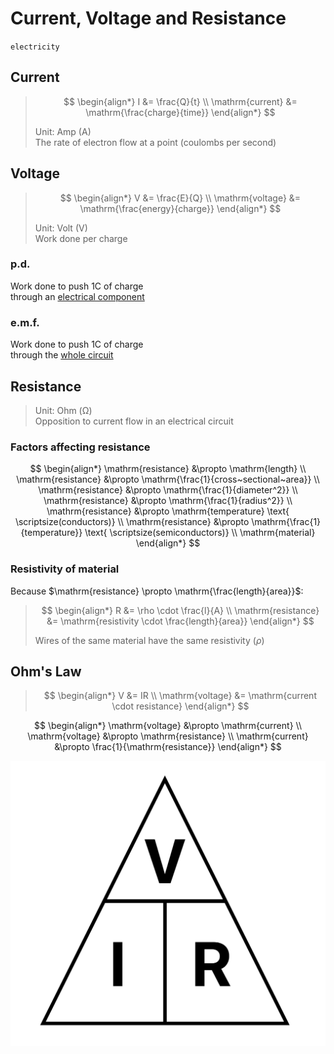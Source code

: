 # Current, Voltage and Resistance

`electricity`

## Current

> $$
> \begin{align*}
>   I &= \frac{Q}{t} \\
>   \mathrm{current} &= \mathrm{\frac{charge}{time}}
> \end{align*}
> $$
>
> Unit: Amp (A) \
> The rate of electron flow at a point (coulombs per second)

## Voltage

> $$
> \begin{align*}
>   V &= \frac{E}{Q} \\
>   \mathrm{voltage} &= \mathrm{\frac{energy}{charge}}
> \end{align*}
> $$
>
> Unit: Volt (V) \
> Work done per charge

### p.d.

Work done to push 1C of charge \
through an <u>electrical component</u>

### e.m.f.

Work done to push 1C of charge \
through the <u>whole circuit</u>

## Resistance

> Unit: Ohm (Ω) \
> Opposition to current flow in an electrical circuit

### Factors affecting resistance

$$
\begin{align*}
  \mathrm{resistance} &\propto \mathrm{length} \\
  \mathrm{resistance} &\propto \mathrm{\frac{1}{cross~sectional~area}} \\
  \mathrm{resistance} &\propto \mathrm{\frac{1}{diameter^2}} \\
  \mathrm{resistance} &\propto \mathrm{\frac{1}{radius^2}} \\
  \mathrm{resistance} &\propto \mathrm{temperature} \text{ \scriptsize(conductors)} \\
  \mathrm{resistance} &\propto \mathrm{\frac{1}{temperature}} \text{ \scriptsize(semiconductors)} \\
  \mathrm{material}
\end{align*}
$$

### Resistivity of material

Because $\mathrm{resistance} \propto \mathrm{\frac{length}{area}}$:

> $$
> \begin{align*}
>   R &= \rho \cdot \frac{l}{A} \\
>   \mathrm{resistance} &= \mathrm{resistivity \cdot \frac{length}{area}}
> \end{align*}
> $$
>
> Wires of the same material have the same resistivity ($\rho$)

## Ohm's Law

> $$
> \begin{align*}
>   V &= IR \\
>   \mathrm{voltage} &= \mathrm{current \cdot resistance}
> \end{align*}
> $$

$$
\begin{align*}
  \mathrm{voltage} &\propto \mathrm{current} \\
  \mathrm{voltage} &\propto \mathrm{resistance} \\
  \mathrm{current} &\propto \frac{1}{\mathrm{resistance}}
\end{align*}
$$

![Ohm's triangle](images/ohms-triangle.png)
